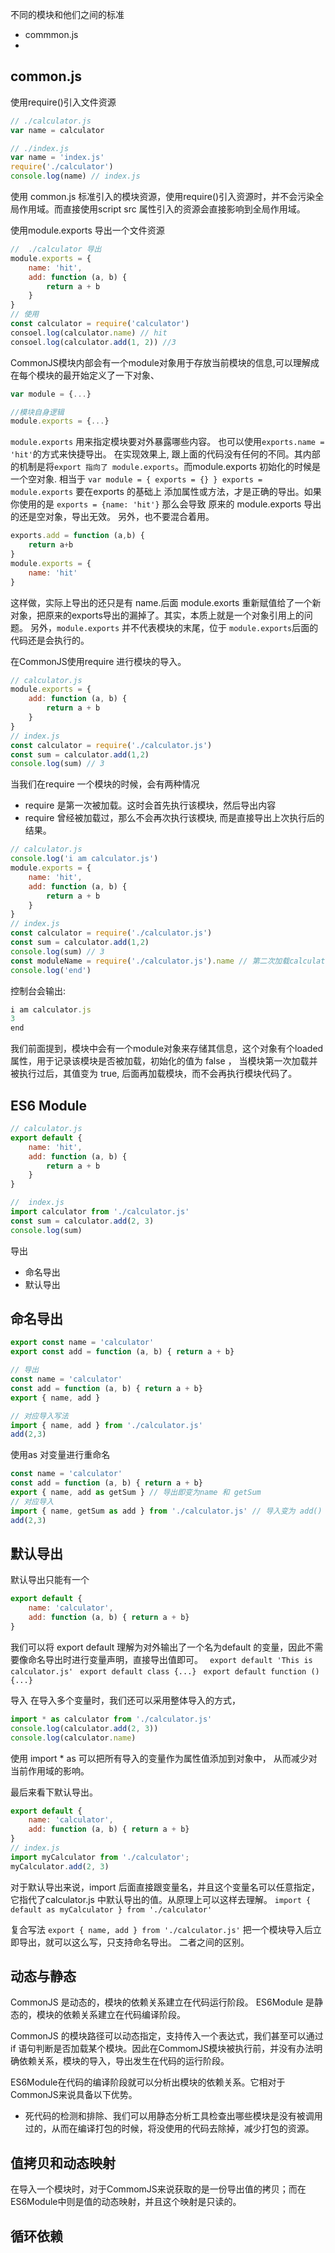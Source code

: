 不同的模块和他们之间的标准
- commmon.js
- 
## common.js
使用require()引入文件资源
```js
// ./calculator.js
var name = calculator

// ./index.js
var name = 'index.js'
require('./calculator')
console.log(name) // index.js
```
使用 common.js 标准引入的模块资源，使用require()引入资源时，并不会污染全局作用域。而直接使用script src 属性引入的资源会直接影响到全局作用域。

使用module.exports 导出一个文件资源

```js
//  ./calculator 导出
module.exports = {
    name: 'hit',
    add: function (a, b) {
        return a + b
    }
}
// 使用
const calculator = require('calculator')
consoel.log(calculator.name) // hit
consoel.log(calculator.add(1, 2)) //3
```
CommonJS模块内部会有一个module对象用于存放当前模块的信息,可以理解成在每个模块的最开始定义了一下对象、
```js
var module = {...} 

//模块自身逻辑
module.exports = {...}
```
`module.exports` 用来指定模块要对外暴露哪些内容。
也可以使用`exports.name = 'hit'`的方式来快捷导出。
在实现效果上, 跟上面的代码没有任何的不同。其内部的机制是将`export 指向了 module.exports`。而module.exports 初始化的时候是一个空对象.
相当于
` var module = { exports = {} } exports = module.exports `
要在exports 的基础上 添加属性或方法，才是正确的导出。如果你使用的是 `exports = {name: 'hit'}` 那么会导致 原来的 module.exports 导出的还是空对象，导出无效。
另外，也不要混合着用。
```js
exports.add = function (a,b) {
    return a+b
}
module.exports = {
    name: 'hit'
}
```
这样做，实际上导出的还只是有 name.后面 module.exorts 重新赋值给了一个新对象，把原来的exports导出的漏掉了。其实，本质上就是一个对象引用上的问题。
另外，`module.exports` 并不代表模块的末尾，位于 `module.exports`后面的代码还是会执行的。

在CommonJS使用require 进行模块的导入。
```js
// calculator.js
module.exports = {
    add: function (a, b) {
        return a + b
    }
}
// index.js
const calculator = require('./calculator.js')
const sum = calculator.add(1,2)
console.log(sum) // 3
```
当我们在require 一个模块的时候，会有两种情况
- require 是第一次被加载。这时会首先执行该模块，然后导出内容
- require 曾经被加载过，那么不会再次执行该模块, 而是直接导出上次执行后的结果。

```js
// calculator.js
console.log('i am calculator.js')
module.exports = {
    name: 'hit',
    add: function (a, b) {
        return a + b
    }
}
// index.js
const calculator = require('./calculator.js')
const sum = calculator.add(1,2)
console.log(sum) // 3
const moduleName = require('./calculator.js').name // 第二次加载calculator.js 不会执行
console.log('end')
```
控制台会输出:  
```js
i am calculator.js 
3
end
```
我们前面提到，模块中会有一个module对象来存储其信息，这个对象有个loaded 属性，用于记录该模块是否被加载，初始化的值为 false ， 当模块第一次加载并被执行过后，其值变为 true, 后面再加载模块，而不会再执行模块代码了。
## ES6 Module
```js
// calculator.js
export default {
    name: 'hit',
    add: function (a, b) {
        return a + b
    }
}

//  index.js
import calculator from './calculator.js'
const sum = calculator.add(2, 3)
console.log(sum)
```

导出
- 命名导出
- 默认导出
## 命名导出
```js
export const name = 'calculator'
export const add = function (a, b) { return a + b}
```
```js
// 导出
const name = 'calculator'
const add = function (a, b) { return a + b} 
export { name, add }

// 对应导入写法
import { name, add } from './calculator.js'
add(2,3)
```


使用as 对变量进行重命名
```js
const name = 'calculator'
const add = function (a, b) { return a + b} 
export { name, add as getSum } // 导出即变为name 和 getSum
// 对应导入
import { name, getSum as add } from './calculator.js' // 导入变为 add()
add(2,3)
```
## 默认导出
默认导出只能有一个
```js
export default {
    name: 'calculator',
    add: function (a, b) { return a + b}
}
```

我们可以将 export default 理解为对外输出了一个名为default 的变量，因此不需要像命名导出时进行变量声明，直接导出值即可。
` export default 'This is calculator.js'`
` export default class {...}`
` export default function () {...}`

导入
在导入多个变量时，我们还可以采用整体导入的方式，
```js
import * as calculator from './calculator.js'
console.log(calculator.add(2, 3))
console.log(calculator.name)
```
使用 import * as <myModule> 可以把所有导入的变量作为属性值添加到<myModule>对象中， 从而减少对当前作用域的影响。

最后来看下默认导出。
```js
export default {
    name: 'calculator',
    add: function (a, b) { return a + b}
}
// index.js
import myCalculator from './calculator';
myCalculator.add(2, 3)
```
对于默认导出来说，import 后面直接跟变量名，并且这个变量名可以任意指定，它指代了calculator.js 中默认导出的值。从原理上可以这样去理解。
`import { default as myCalculator } from './calculator'`

复合写法
`export { name, add } from './calculator.js'`
把一个模块导入后立即导出，就可以这么写，只支持命名导出。
二者之间的区别。

## 动态与静态
CommonJS 是动态的，模块的依赖关系建立在代码运行阶段。
ES6Module 是静态的，模块的依赖关系建立在代码编译阶段。

CommonJS 的模块路径可以动态指定，支持传入一个表达式，我们甚至可以通过if 语句判断是否加载某个模块。因此在CommomJS模块被执行前，并没有办法明确依赖关系，模块的导入，导出发生在代码的运行阶段。

ES6Module在代码的编译阶段就可以分析出模块的依赖关系。它相对于CommonJS来说具备以下优势。
- 死代码的检测和排除、我们可以用静态分析工具检查出哪些模块是没有被调用过的，从而在编译打包的时候，将没使用的代码去除掉，减少打包的资源。

## 值拷贝和动态映射

在导入一个模块时，对于CommomJS来说获取的是一份导出值的拷贝；而在ES6Module中则是值的动态映射，并且这个映射是只读的。


## 循环依赖












                                                                                                                                                                                                                           











